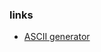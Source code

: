 ### links
- [ASCII generator](https://www.patorjk.com/software/taag/#p=display&c=lua&f=BlurVision%20ASCII&t=S%20G)